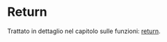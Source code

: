 # Return

Trattato in dettaglio nel capitolo sulle funzioni: [return](../../o4_funzioni/8_valori_ritrno/README.md).

